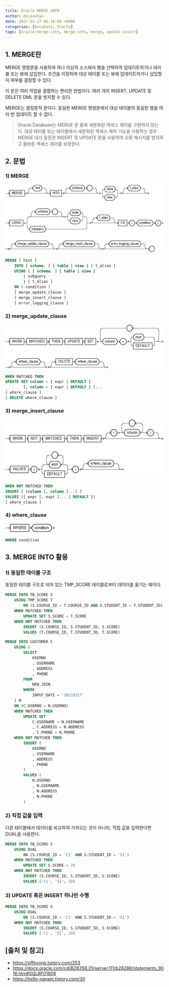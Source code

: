 ```yaml
---
title: Oracle MERGE INTO
author: dejavuhyo
date: 2021-02-17 06:10:00 +0900
categories: [Database, Oracle]
tags: [oracle-merge-into, merge-into, merge, update-insert]
---
```


## 1. MERGE란
MERGE 명령문을 사용하여 하나 이상의 소스에서 행을 선택하여 업데이트하거나 테이블 또는 뷰에 삽입한다. 조건을 지정하여 대상 테이블 또는 뷰에 업데이트하거나 삽입할지 여부를 결정할 수 있다.

이 문은 여러 작업을 결합하는 편리한 방법이다. 여러 개의 INSERT, UPDATE 및 DELETE DML 문을 방지할 수 있다.

MERGE는 결정론적 문이다. 동일한 MERGE 명령문에서 대상 테이블의 동일한 행을 여러 번 업데이트 할 수 없다.

> Oracle Database는 MERGE 문 중에 세분화된 액세스 제어를 구현하지 않는다. 대상 테이블 또는 테이블에서 세분화된 액세스 제어 기능을 사용하는 경우 MERGE 대신 동등한 INSERT 및 UPDATE 문을 사용하여 오류 메시지를 방지하고 올바른 액세스 제어를 보장한다.

## 2. 문법

### 1) MERGE

![merge](/assets/img/2021-03-17-oracle-merge-into/merge.gif)

```sql
MERGE [ hint ]
    INTO [ schema. ] { table | view } [ t_alias ]
    USING { [ schema. ] { table | view }
        | subquery 
        } [ t_alias ]
    ON ( condition )
    [ merge_update_clause ]
    [ merge_insert_clause ]
    [ error_logging_clause ]
```

### 2) merge_update_clause

![merge-update-clause](/assets/img/2021-03-17-oracle-merge-into/merge-update-clause.gif)

```sql
WHEN MATCHED THEN
UPDATE SET column = { expr | DEFAULT }
        [, column = { expr | DEFAULT } ]...
[ where_clause ]
[ DELETE where_clause ]
```

### 3) merge_insert_clause

![merge-insert-clause](/assets/img/2021-03-17-oracle-merge-into/merge-insert-clause.gif)

```sql
WHEN NOT MATCHED THEN
INSERT [ (column [, column ]...) ]
VALUES ({ expr [, expr ]... | DEFAULT })
[ where_clause ]
```

### 4) where_clause

![where-clause](/assets/img/2021-03-17-oracle-merge-into/where-clause.gif)

```sql
WHERE condition
```

## 3. MERGE INTO 활용

### 1) 동일한 테이블 구조
동일한 테이블 구조로 되어 있는 TMP_SCORE 테이블로부터 데이터를 옮기는 예이다.

```sql
MERGE INTO TB_SCORE S
    USING TMP_SCORE T
        ON (S.COURSE_ID = T.COURSE_ID AND S.STUDENT_ID = T.STUDENT_ID)
    WHEN MATCHED THEN
        UPDATE SET S.SCORE = T.SCORE
    WHEN NOT MATCHED THEN
        INSERT (S.COURSE_ID, S.STUDENT_ID, S.SCORE) 
        VALUES (T.COURSE_ID, T.STUDENT_ID, T.SCORE)
```

```sql
MERGE INTO CUSTOMER C
    USING (
        SELECT
            USERNO
            , USERNAME
            , ADDRESS
            , PHONE
        FROM
            NEW_JOIN
        WHERE
            INPUT_DATE = '20210317'
    ) N
    ON (C.USERNO = N.USERNO)
    WHEN MATCHED THEN
        UPDATE SET
            C.USERNAME = N.USERNAME
            , C.ADDRESS = N.ADDRESS
            , C.PHONE = N.PHONE
    WHEN NOT MATCHED THEN
        INSERT (
            USERNO
            , USERNAME
            , ADDRESS
            , PHONE
        )
        VALUES (
            N.USERNO
            , N.USERNAME
            , N.ADDRESS
            , N.PHONE
        )
```

### 2) 직접 값을 입력
다른 테이블에서 데이터를 비교하여 가져오는 것이 아니라, 직접 값을 입력한다면 DUAL을 사용한다.

```sql
MERGE INTO TB_SCORE S
    USING DUAL
        ON (S.COURSE_ID = 'C1' AND S.STUDENT_ID = 'S1')
    WHEN MATCHED THEN
        UPDATE SET S.SCORE = 20
    WHEN NOT MATCHED THEN
        INSERT (S.COURSE_ID, S.STUDENT_ID, S.SCORE)
        VALUES ('C1', 'S1', 20)
```

### 3) UPDATE 혹은 INSERT 하나만 수행

```sql
MERGE INTO TB_SCORE S
    USING DUAL
        ON (S.COURSE_ID = 'C1' AND S.STUDENT_ID = 'S1')
    WHEN NOT MATCHED THEN
        INSERT (S.COURSE_ID, S.STUDENT_ID, S.SCORE)
        VALUES ('C1', 'S1', 20)
```

## [출처 및 참고]
* <https://offbyone.tistory.com/253>
* <https://docs.oracle.com/cd/B28359_01/server.111/b28286/statements_9016.htm#SQLRF01606>
* <https://hello-nanam.tistory.com/30>
